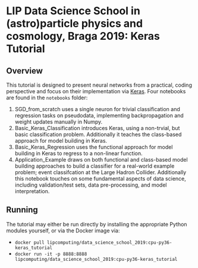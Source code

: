 # LIP Data Science School in (astro)particle physics and cosmology, Braga 2019: Keras Tutorial
## Overview
This tutorial is designed to present neural networks from a practical, coding perspective and focus on their implementation via [Keras](https://keras.io/).
Four notebooks are found in the `notebooks` folder:
1. SGD_from_scratch uses a single neuron for trivial classification and regression tasks on pseudodata, implementing backpropagation and weight updates manually in Numpy.
1. Basic_Keras_Classification introduces Keras, using a non-trvial, but basic classification problem. Additionally it teaches the class-based approach for model building in Keras.
1. Basic_Keras_Regression uses the functional approach for model building in Keras to regress to a non-linear function.
1. Application_Example draws on both functional and class-based model building approaches to build a classifier for a real-world example problem; event classifcation at the Large Hadron Collider. Additionally this notebook touches on some fundamental aspects of data science, including validation/test sets, data pre-processing, and model interpretation.

## Running
The tutorial may either be run directly by installing the appropriate Python modules yourself, or via the Docker image via:
- `docker pull lipcomputing/data_science_school_2019:cpu-py36-keras_tutorial`
- `docker run -it -p 8888:8888 lipcomputing/data_science_school_2019:cpu-py36-keras_tutorial`